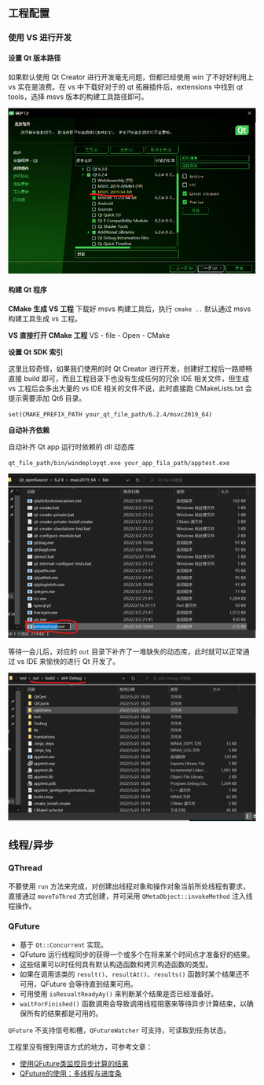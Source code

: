 ## 工程配置

### 使用 VS 进行开发

#### 设置 Qt 版本路径
如果默认使用 Qt Creator 进行开发毫无问题，但都已经使用 win 了不好好利用上 vs 实在是浪费。在 vs 中下载好对于的 qt 拓展插件后，extensions 中找到 qt tools，选择 msvs 版本的构建工具路径即可。

![](./images/0.png)

#### 构建 Qt 程序

**CMake 生成 VS 工程**
下载好 msvs 构建工具后，执行 `cmake ..` 默认通过 msvs 构建工具生成 vs 工程。

**VS 直接打开 CMake 工程**
VS - file - Open - CMake

**设置 Qt SDK 索引**

这里比较奇怪，如果我们使用的时 Qt Creator 进行开发，创建好工程后一路顺畅直接 build 即可，而且工程目录下也没有生成任何的冗余 IDE 相关文件，但生成 vs 工程后会多出大量的 vs IDE 相关的文件不说，此时直接跑 CMakeLists.txt 会提示需要添加 Qt6 目录。

`set(CMAKE_PREFIX_PATH your_qt_file_path/6.2.4/msvc2019_64)`

**自动补齐依赖**

自动补齐 Qt app 运行时依赖的 dll 动态库

`qt_file_path/bin/windeployqt.exe your_app_fila_path/apptest.exe`

![](./images/1.png)

等待一会儿后，对应的 `out` 目录下补齐了一堆缺失的动态库，此时就可以正常通过 vs IDE 来愉快的进行 Qt 开发了。

![](./images/2.png)


## 线程/异步

### QThread

不要使用  `run` 方法来完成，对创建出线程对象和操作对象当前所处线程有要求，直接通过 `moveToThred` 方式创建，并可采用 `QMetaObject::invokeMethod` 注入线程操作。


### QFuture

* 基于 `Qt::Concurrent` 实现。
* QFuture 运行线程同步的获得一个或多个在将来某个时间点才准备好的结果。
* 这些结果可以时任何具有默认构造函数和拷贝构造函数的类型。
* 如果在调用该类的 `result()`、`resultAt()`、`results()` 函数时某个结果还不可用，QFuture 会等待直到结果可用。
* 可用使用 `isResualtReadyAy()` 来判断某个结果是否已经准备好。
* `waitForFinished()` 函数调用会导致调用线程阻塞来等待异步计算结束，以确保所有的结果都是可用的。

`QFuture` 不支持信号和槽，`QFutureWatcher` 可支持，可读取到任务状态。


工程里没有搜到用该方式的地方，可参考文章：
* [使用QFuture类监控异步计算的结果](https://blog.csdn.net/Amnes1a/article/details/65630701)
* [QFuture的使用：多线程与进度条](https://blog.csdn.net/gongjianbo1992/article/details/106957888/)


